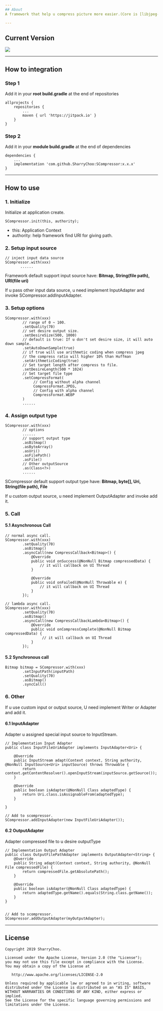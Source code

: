 ```yaml
---
## About
A framework that help u compress picture more easier.(Core is [libjpeg-turbo 2.0.2](https://github.com/libjpeg-turbo/libjpeg-turbo/releases/tag/2.0.2))

---
```

## Current Version 
[![](https://jitpack.io/v/SharryChoo/SCompressor.svg)](https://jitpack.io/#SharryChoo/SCompressor)

---
## How to integration
### Step 1
Add it in your **root build.gradle** at the end of repositories
```
allprojects {
    repositories {
    	...
	    maven { url 'https://jitpack.io' }
    }
}
```

### Step 2
Add it in your **module build.gradle** at the end of dependencies
```
dependencies {
    ...
    implementation 'com.github.SharryChoo:SCompressor:x.x.x'
}
```

---
## How to use
### 1. Initialize
Initialize at application create.
```
SCompressor.init(this, authority);
```
- this: Application Context
- authority: help framework find URI for giving path.

### 2. Setup input source
```
// inject input data source
SCompressor.with(xxx)
       ......
```
Framework default support input source have: **Bitmap, String(file path), URI(file uri)**

If u pass other input data source, u need implement InputAdapter and invoke SCompressor.addInputAdapter. 

### 3. Setup options
```
SCompressor.with(xxx)
        // range of 0 ~ 100.
        .setQuality(70)
        // set desire output size.
        .setDesireSize(500, 1000)
        // default is true: If u don't set desire size, it will auto down sample.
        .setAutoDownSample(true)
        // if true will use arithmetic coding when compress jpeg
        // the compress ratio will higher 10% than Huffman 
        .setArithmeticCoding(true)
        // Set target length after compress to file.
        .setDesireLength(500 * 1024)
        // Set target file type
        .setCompressFormat(
             // Config without alpha channel
             CompressFormat.JPEG,
             // Config with alpha channel
             CompressFormat.WEBP
        )
        ......
```

### 4. Assign output type
```
SCompressor.with(xxx)
        // options
        ......
        // support output type
        .asBitmap()
        .asByteArray()
        .asUri()
        .asFilePath()
        .asFile()
        // Other outputSource
        .as(Class<?>)
        ......
```
SCompressor default support output type have: **Bitmap, byte[], Uri, String(file path), File** 

If u custom output source, u need implement OutputAdapter and invoke add it.

### 5. Call
#### 5.1 Asynchronous Call
```
// normal async call.
SCompressor.with(xxx)
        .setQuality(70)
        .asBitmap()
        .asyncCall(new CompressCallback<Bitmap>() {
            @Override
            public void onSuccess(@NonNull Bitmap compressedData) {
                // it will callback on UI Thread
            }

            @Override
            public void onFailed(@NonNull Throwable e) {
                // it will callback on UI Thread
            }
        });
        
// lambda async call.
SCompressor.with(xxx)
        .setQuality(70)
        .asBitmap()
        .asyncCall(new CompressCallbackLambda<Bitmap>() {
            @Override
            public void onCompressComplete(@NonNull Bitmap compressedData) {
                 // it will callback on UI Thread
            }
        });
```
#### 5.2 Synchronous call
```
Bitmap bitmap = SCompressor.with(xxx)
        .setInputPath(inputPath)
        .setQuality(70)
        .asBitmap()
        .syncCall()
```

### 6. Other 
If u use custom input or output source, U need implement Writer or Adapter and add it.

#### 6.1 InputAdapter
Adapter u assigned special input source to InputStream.
```
// Implementation Input Adapter
public class InputFileUriAdapter implements InputAdapter<Uri> {

    @Override
    public InputStream adapt(Context context, String authority, @NonNull InputSource<Uri> inputSource) throws Throwable {
        return context.getContentResolver().openInputStream(inputSource.getSource());
    }

    @Override
    public boolean isAdapter(@NonNull Class adaptedType) {
        return Uri.class.isAssignableFrom(adaptedType);
    }

}

// Add to scompressor.
SCompressor.addInputAdapter(new InputFileUriAdapter());
```

#### 6.2 OutputAdapter
Adapter compressed file to u desire outputType
```
// Implementation Output Adapter
public class OutputFilePathAdapter implements OutputAdapter<String> {
    @Override
    public String adapt(Context context, String authority, @NonNull File compressedFile) {
        return compressedFile.getAbsolutePath();
    }

    @Override
    public boolean isAdapter(@NonNull Class adaptedType) {
        return adaptedType.getName().equals(String.class.getName());
    }
}


// Add to scompressor.
SCompressor.addOutputAdapter(myOutputAdapter);
```
---

## License
```
Copyright 2019 SharryChoo.

Licensed under the Apache License, Version 2.0 (the "License");
you may not use this file except in compliance with the License.
You may obtain a copy of the License at

   http://www.apache.org/licenses/LICENSE-2.0

Unless required by applicable law or agreed to in writing, software
distributed under the License is distributed on an "AS IS" BASIS,
WITHOUT WARRANTIES OR CONDITIONS OF ANY KIND, either express or implied.
See the License for the specific language governing permissions and
limitations under the License.
```
